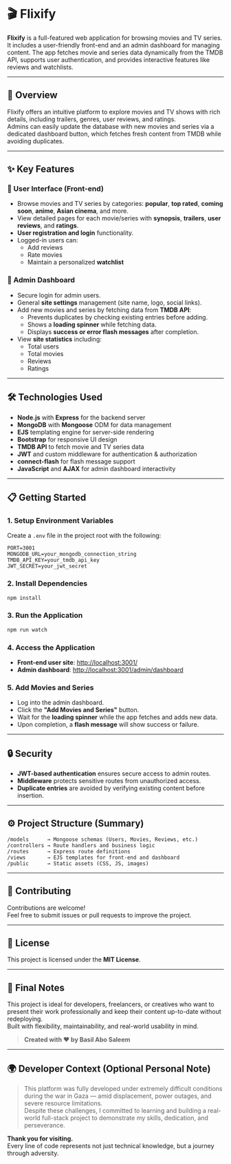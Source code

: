 # 🎬 Flixify

**Flixify** is a full-featured web application for browsing movies and TV series. It includes a user-friendly front-end and an admin dashboard for managing content. The app fetches movie and series data dynamically from the TMDB API, supports user authentication, and provides interactive features like reviews and watchlists.

---

## 🚀 Overview

Flixify offers an intuitive platform to explore movies and TV shows with rich details, including trailers, genres, user reviews, and ratings.  
Admins can easily update the database with new movies and series via a dedicated dashboard button, which fetches fresh content from TMDB while avoiding duplicates.

---

## ✨ Key Features

### 👤 User Interface (Front-end)
- Browse movies and TV series by categories: **popular**, **top rated**, **coming soon**, **anime**, **Asian cinema**, and more.
- View detailed pages for each movie/series with **synopsis**, **trailers**, **user reviews**, and **ratings**.
- **User registration and login** functionality.
- Logged-in users can:
  - Add reviews
  - Rate movies
  - Maintain a personalized **watchlist**

### 🔐 Admin Dashboard
- Secure login for admin users.
- General **site settings** management (site name, logo, social links).
- Add new movies and series by fetching data from **TMDB API**:
  - Prevents duplicates by checking existing entries before adding.
  - Shows a **loading spinner** while fetching data.
  - Displays **success or error flash messages** after completion.
- View **site statistics** including:
  - Total users
  - Total movies
  - Reviews
  - Ratings

---

## 🛠️ Technologies Used

- **Node.js** with **Express** for the backend server
- **MongoDB** with **Mongoose** ODM for data management
- **EJS** templating engine for server-side rendering
- **Bootstrap** for responsive UI design
- **TMDB API** to fetch movie and TV series data
- **JWT** and custom middleware for authentication & authorization
- **connect-flash** for flash message support
- **JavaScript** and **AJAX** for admin dashboard interactivity

---

## 📋 Getting Started

### 1. Setup Environment Variables

Create a `.env` file in the project root with the following:

```
PORT=3001
MONGODB_URL=your_mongodb_connection_string
TMDB_API_KEY=your_tmdb_api_key
JWT_SECRET=your_jwt_secret
```

### 2. Install Dependencies

```bash
npm install
```

### 3. Run the Application

```bash
npm run watch
```

### 4. Access the Application

- **Front-end user site**: [http://localhost:3001/](http://localhost:3001/)
- **Admin dashboard**: [http://localhost:3001/admin/dashboard](http://localhost:3001/admin/dashboard)

### 5. Add Movies and Series

- Log into the admin dashboard.
- Click the **"Add Movies and Series"** button.
- Wait for the **loading spinner** while the app fetches and adds new data.
- Upon completion, a **flash message** will show success or failure.

---

## 🔒 Security

- **JWT-based authentication** ensures secure access to admin routes.
- **Middleware** protects sensitive routes from unauthorized access.
- **Duplicate entries** are avoided by verifying existing content before insertion.

---

## ⚙️ Project Structure (Summary)

```
/models      → Mongoose schemas (Users, Movies, Reviews, etc.)
/controllers → Route handlers and business logic
/routes      → Express route definitions
/views       → EJS templates for front-end and dashboard
/public      → Static assets (CSS, JS, images)
```

---

## 🤝 Contributing

Contributions are welcome!  
Feel free to submit issues or pull requests to improve the project.

---

## 📄 License

This project is licensed under the **MIT License**.

---

## 📣 Final Notes

This project is ideal for developers, freelancers, or creatives who want to present their work professionally and keep their content up-to-date without redeploying.  
Built with flexibility, maintainability, and real-world usability in mind.

> **Created with ❤️ by Basil Abo Saleem**

---

## 🌍 Developer Context (Optional Personal Note)

> This platform was fully developed under extremely difficult conditions during the war in Gaza — amid displacement, power outages, and severe resource limitations.  
> Despite these challenges, I committed to learning and building a real-world full-stack project to demonstrate my skills, dedication, and perseverance.

**Thank you for visiting.**  
Every line of code represents not just technical knowledge, but a journey through adversity.
